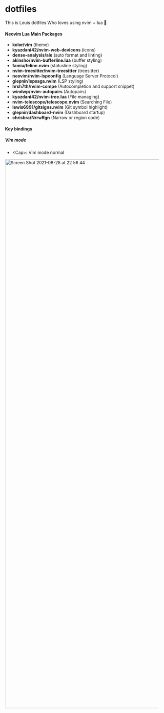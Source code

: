 # dotfiles

This is Louis dotfiles Who loves using nvim + lua  🚀 

#### Neovim Lua Main Packages
- **kolor/vim** (theme)
- **kyazdani42/nvim-web-devicons** (icons)
- **dense-analysis/ale** (auto format and linting)
- **akinsho/nvim-bufferline.lua** (buffer styling)
- **famiu/feline.nvim** (statusline styling)
- **nvim-treesitter/nvim-treesitter** (treesitter)
- **neovim/nvim-lspconfig** (Language Server Protocol)
- **glepnir/lspsaga.nvim** (LSP styling)
- **hrsh7th/nvim-compe** (Autocompletion and support snippet)
- **windwp/nvim-autopairs** (Autopairs)
- **kyazdani42/nvim-tree.lua** (File managing)
- **nvim-telescope/telescope.nvim** (Searching File)
- **lewis6991/gitsigns.nvim** (Git symbol highlight)
- **glepnir/dashboard-nvim** (Dashboard startup)
- **chrisbra/NrrwRgn** (Narrow or region code)

#### Key bindings
##### Vim mode
- \<Cap\>: Vim mode normal

<img width="1792" alt="Screen Shot 2021-08-28 at 22 56 44" src="https://user-images.githubusercontent.com/40130936/131223639-26e0d58d-7c4c-4f3e-a087-4e601a298d19.png">





